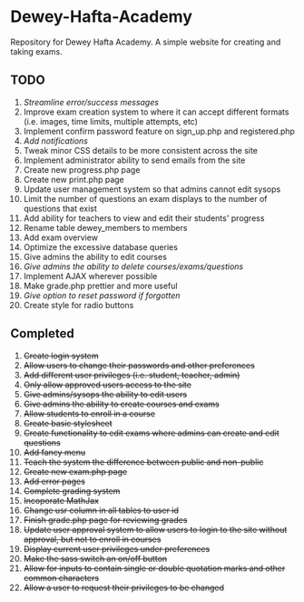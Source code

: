 # Dewey-Hafta-Academy
Repository for Dewey Hafta Academy. A simple website for creating and taking exams. 

TODO
----

1. _Streamline error/success messages_
2. Improve exam creation system to where it can accept different formats (i.e. images, time limits, multiple attempts, etc)
3. Implement confirm password feature on sign_up.php and registered.php
4. _Add notifications_
5. Tweak minor CSS details to be more consistent across the site
6. Implement administrator ability to send emails from the site
7. Create new progress.php page
8. Create new print.php page
9. Update user management system so that admins cannot edit sysops
10. Limit the number of questions an exam displays to the number of questions that exist
11. Add ability for teachers to view and edit their students' progress
12. Rename table dewey_members to members
13. Add exam overview
14. Optimize the excessive database queries
15. Give admins the ability to edit courses
16. _Give admins the ability to delete courses/exams/questions_
17. Implement AJAX wherever possible
18. Make grade.php prettier and more useful
19. _Give option to reset password if forgotten_
20. Create style for radio buttons

Completed
----
1. ~~Create login system~~
2. ~~Allow users to change their passwords and other preferences~~
3. ~~Add different user privileges (i.e. student, teacher, admin)~~
4. ~~Only allow approved users access to the site~~
5. ~~Give admins/sysops the ability to edit users~~
6. ~~Give admins the ability to create courses and exams~~
7. ~~Allow students to enroll in a course~~
8. ~~Create basic stylesheet~~
9. ~~Create functionality to edit exams where admins can create and edit questions~~
10. ~~Add fancy menu~~
11. ~~Teach the system the difference between public and non-public~~
12. ~~Create new exam.php page~~
13. ~~Add error pages~~
14. ~~Complete grading system~~
15. ~~Incoporate MathJax~~
16. ~~Change usr column in all tables to user id~~
17. ~~Finish grade.php page for reviewing grades~~
18. ~~Update user approval system to allow users to login to the site without approval, but not to enroll in courses~~
19. ~~Display current user privileges under preferences~~
20. ~~Make the sass switch an on/off button~~
21. ~~Allow for inputs to contain single or double quotation marks and other common characters~~
22. ~~Allow a user to request their privileges to be changed~~
